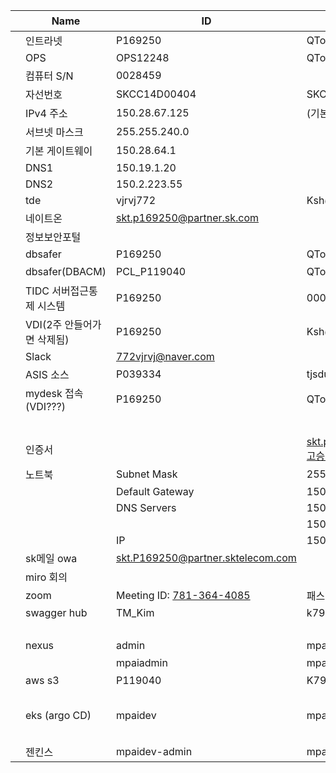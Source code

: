|      | Name                       | ID                                         | Password                         | 기타                                                         |
| ---- | -------------------------- | ------------------------------------------ | -------------------------------- | ------------------------------------------------------------ |
|      | 인트라넷                   | P169250                                    | QToi#43534                       |                                                              |
|      | OPS                        | OPS12248                                   | QToi#43534                       | ops.sktelecom.com:8080                                       |
|      | 컴퓨터 S/N                 | 0028459                                    |                                  |                                                              |
|      | 자선번호                   | SKCC14D00404                               | SKC14D00404                      |                                                              |
|      | IPv4 주소                  | 150.28.67.125                              | (기본 설정)                      |                                                              |
|      | 서브넷 마스크              | 255.255.240.0                              |                                  |                                                              |
|      | 기본 게이트웨이            | 150.28.64.1                                |                                  |                                                              |
|      | DNS1                       | 150.19.1.20                                |                                  |                                                              |
|      | DNS2                       | 150.2.223.55                               |                                  |                                                              |
|      | tde                        | vjrvj772                                   | Ksh@8818510                      | https://tde.sktelecom.com/                                   |
|      | 네이트온                   | skt.p169250@partner.sk.com                 |                                  |                                                              |
|      | 정보보안포털               |                                            |                                  | http://t-secu.sktelecom.com/                                 |
|      | dbsafer                    | P169250                                    | QToi#43534                       |                                                              |
|      | dbsafer(DBACM)             | PCL_P119040                                | QToi#43534                       | DBACM - VDI에서                                              |
|      | TIDC 서버접근통제 시스템   | P169250                                    | 00000000                         | https://tidc.sktelecom.com/main.html                         |
|      | VDI(2주 안들어가면 삭제됨) | P169250                                    | Ksh@8818510                      | http://itdev.sktelecom.com/NON_SSO_ItDev/Login/Login?uid=6961075   explorer에서 해야함 |
|      | Slack                      | 772vjrvj@naver.com                         |                                  | https://app.slack.com/client/T01FY9ASWKY/C01GHKY250R         |
|      | ASIS 소스                  | P039334                                    | tjsdud9026!                      | http://devops.sktelecom.com/myshare/                         |
|      | mydesk 접속(VDI???)        | P169250                                    | QToi#43534                       | https://mydeskp.sktelecom.com/BP/Login/LoginNew?uid=9606291  |
|      |                            |                                            |                                  | VDI안에서                                                    |
|      | 인증서                     |                                            | skt.p169250@partner.sk.com고승현 | CN=P169250(skt.p169250@partner.sk.com),OU=SKCA,O=SK,C=KR     |
|      | 노트북                     | Subnet Mask                                | 255.255.240.0                    | https://tde.sktelecom.com/wiki/pages/viewpage.action?pageId=333322402 |
|      |                            | Default Gateway                            | 150.28.64.1                      |                                                              |
|      |                            | DNS Servers                                | 150.19.1.20                      |                                                              |
|      |                            |                                            | 150.2.223.55                     |                                                              |
|      |                            | IP                                         | 150.28.67.203                    |                                                              |
|      | sk메일 owa                 | skt.P169250@partner.sktelecom.com          |                                  | owa.sktelecom.com/owa                                        |
|      | miro 회의                  |                                            |                                  | https://miro.com/welcomeonboard/7G8QFhJzjRwQjxpS200lXV70J2S82et1of2XgTXHOW1sM7p0RjN4ZkZMFbEeeY6Q |
|      | zoom                       | Meeting ID: [781-364-4085](tel:7813644085) | 패스워드:3336                    | https://us02web.zoom.us/j/7813644085?pwd=NUtTVTBhL2xpc3VHMFM4WCtnOTU0UT09 |
|      | swagger hub                | TM_Kim                                     | k790930k*                        | https://app.swaggerhub.com/login?redirectUrl=%2Fhome         |
|      |                            |                                            |                                  | http://localhost:8080/swagger-ui.html#                       |
|      | nexus                      | admin                                      | mpaidev1!-dev                    | https://dev-mbiztool-api.mpai.kr:10060/repository/maven-public/ |
|      |                            | mpaiadmin                                  | mpaidev1!-dev                    | ID변경됨                                                     |
|      | aws s3                     | P119040                                    | K790930k@@@                      | https://sktelecomcloud.awsapps.com/start/#/                  |
|      |                            |                                            |                                  | MFA code 김태민 수석님께~!!!                                 |
|      | eks (argo CD)              | mpaidev                                    | mpaidev1!                        | https://100.64.56.17:10094/applications                      |
|      |                            |                                            |                                  | 100.64.56.17:10032 수동으로 deploy 할때는 sync 눌러주시면 됩니다 |
|      | 젠킨스                     | mpaidev-admin                              | mpaidev1!-dev                    | http://100.64.56.17:10053                                    |



